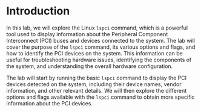 # Introduction

In this lab, we will explore the Linux `lspci` command, which is a powerful tool used to display information about the Peripheral Component Interconnect (PCI) buses and devices connected to the system. The lab will cover the purpose of the `lspci` command, its various options and flags, and how to identify the PCI devices on the system. This information can be useful for troubleshooting hardware issues, identifying the components of the system, and understanding the overall hardware configuration.

The lab will start by running the basic `lspci` command to display the PCI devices detected on the system, including their device names, vendor information, and other relevant details. We will then explore the different options and flags available with the `lspci` command to obtain more specific information about the PCI devices.

